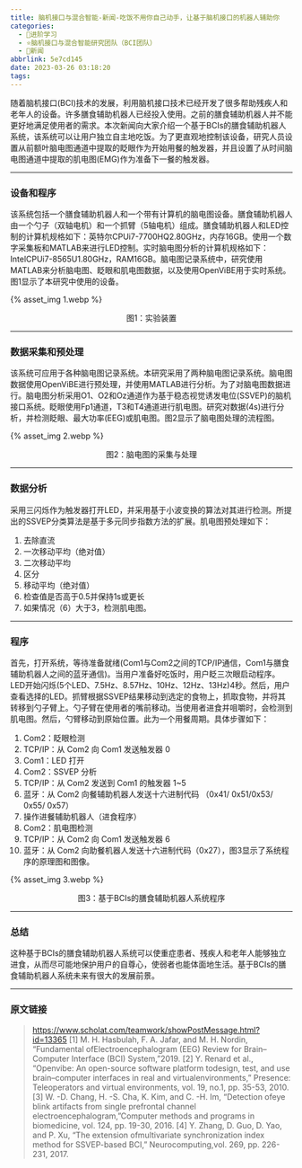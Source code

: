 ```yaml
---
title: 脑机接口与混合智能-新闻-吃饭不用你自己动手，让基于脑机接口的机器人辅助你
categories:
  - 🌙进阶学习
  - ⭐脑机接口与混合智能研究团队（BCI团队）
  - 💫新闻
abbrlink: 5e7cd145
date: 2023-03-26 03:18:20
tags:
---
```


随着脑机接口(BCI)技术的发展，利用脑机接口技术已经开发了很多帮助残疾人和老年人的设备。许多膳食辅助机器人已经投入使用。之前的膳食辅助机器人并不能更好地满足使用者的需求。本次新闻向大家介绍一个基于BCIs的膳食辅助机器人系统，该系统可以让用户独立自主地吃饭。为了更直观地控制该设备，研究人员设置从前额叶脑电图通道中提取的眨眼作为开始用餐的触发器，并且设置了从时间脑电图通道中提取的肌电图(EMG)作为准备下一餐的触发器。

<!--more-->

***

### 设备和程序

该系统包括一个膳食辅助机器人和一个带有计算机的脑电图设备。膳食辅助机器人由一个勺子（双轴电机）和一个抓臂（5轴电机）组成。膳食辅助机器人和LED控制的计算机规格如下：英特尔CPUi7-7700HQ2.80GHz，内存16GB。使用一个数字采集板和MATLAB来进行LED控制。实时脑电图分析的计算机规格如下：IntelCPUi7-8565U1.80GHz，RAM16GB。脑电图记录系统中，研究使用MATLAB来分析脑电图、眨眼和肌电图数据，以及使用OpenViBE用于实时系统。图1显示了本研究中使用的设备。

{% asset_img 1.webp %}
<div align='center'>图1：实验装置</div>

***

### 数据采集和预处理

该系统可应用于各种脑电图记录系统。本研究采用了两种脑电图记录系统。脑电图数据使用OpenViBE进行预处理，并使用MATLAB进行分析。为了对脑电图数据进行。脑电图分析采用O1、O2和Oz通道作为基于稳态视觉诱发电位(SSVEP)的脑机接口系统。眨眼使用Fp1通道，T3和T4通道进行肌电图。研究对数据(4s)进行分析，并检测眨眼、最大功率(EEG)或肌电图。图2显示了脑电图处理的流程图。

{% asset_img 2.webp %}
<div align='center'>图2：脑电图的采集与处理</div>

***

### 数据分析

采用三闪烁作为触发器打开LED，并采用基于小波变换的算法对其进行检测。所提出的SSVEP分类算法是基于多元同步指数方法的扩展。肌电图预处理如下：
1. 去除直流
2. 一次移动平均（绝对值）
3. 二次移动平均
4. 区分
5. 移动平均（绝对值）
6. 检查值是否高于0.5并保持1s或更长
7. 如果情况（6）大于3，检测肌电图。

***

### 程序

首先，打开系统，等待准备就绪(Com1与Com2之间的TCP/IP通信，Com1与膳食辅助机器人之间的蓝牙通信)。当用户准备好吃饭时，用户眨三次眼启动程序。LED开始闪烁(5个LED、7.5Hz、8.57Hz、10Hz、12Hz、13Hz)4秒。然后，用户查看选择的LED。抓臂根据SSVEP结果移动到选定的食物上，抓取食物，并将其转移到勺子臂上。勺子臂在使用者的嘴前移动。当使用者进食并咀嚼时，会检测到肌电图。然后，勺臂移动到原始位置。此为一个用餐周期。具体步骤如下：
1. Com2：眨眼检测
2. TCP/IP：从 Com2 向 Com1 发送触发器 0
3. Com1：LED 打开
4. Com2：SSVEP 分析
5. TCP/IP：从 Com2 发送到 Com1 的触发器 1~5
6. 蓝牙：从 Com2 向餐辅助机器人发送十六进制代码 （0x41/ 0x51/0x53/ 0x55/ 0x57）
7. 操作进餐辅助机器人（进食程序）
8. Com2：肌电图检测
9. TCP/IP：从 Com2 向 Com1 发送触发器 6
10. 蓝牙：从 Com2 向助餐机器人发送十六进制代码（0x27），图3显示了系统程序的原理图和图像。

{% asset_img 3.webp %}
<div align='center'>图3：基于BCIs的膳食辅助机器人系统程序</div>

***

### 总结

这种基于BCIs的膳食辅助机器人系统可以使重症患者、残疾人和老年人能够独立进食，从而尽可能地保护用户的自尊心，使弱者也能体面地生活。基于BCIs的膳食辅助机器人系统未来有很大的发展前景。

***

### 原文链接

> <https://www.scholat.com/teamwork/showPostMessage.html?id=13365>
> [1] M. H. Hasbulah, F. A. Jafar, and M. H. Nordin, “Fundamental ofElectroencephalogram (EEG) Review for Brain–Computer Interface (BCI) System,”2019.
> [2] Y. Renard et al., “Openvibe: An open-source software platform todesign, test, and use brain–computer interfaces in real and virtualenvironments,” Presence: Teleoperators and virtual environments, vol. 19, no.1, pp. 35-53, 2010.
> [3] W. -D. Chang, H. -S. Cha, K. Kim, and C. -H. Im, “Detection ofeye blink artifacts from single prefrontal channel electroencephalogram,”Computer methods and programs in biomedicine, vol. 124, pp. 19-30, 2016.
> [4] Y. Zhang, D. Guo, D. Yao, and P. Xu, “The extension ofmultivariate synchronization index method for SSVEP-based BCI,” Neurocomputing,vol. 269, pp. 226-231, 2017.

